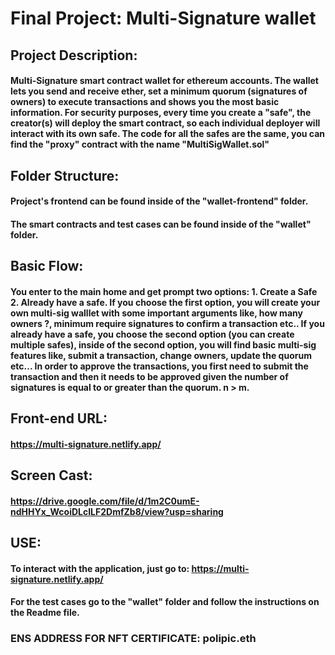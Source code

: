 # Final Project: Multi-Signature wallet
## Project Description: 
#### Multi-Signature smart contract wallet for ethereum accounts. The wallet lets you send and receive ether, set a minimum quorum (signatures of owners) to execute transactions and shows you the most basic information. For security purposes, every time you create a "safe", the creator(s) will deploy the smart contract, so each individual deployer will interact with its own safe. The code for all the safes are the same, you can find the "proxy" contract with the name "MultiSigWallet.sol"
## Folder Structure:
####  Project's frontend can be found inside of the "wallet-frontend" folder.

#### The smart contracts and test cases can be found inside of the "wallet" folder.

## Basic Flow:
#### You enter to the main home and get prompt two options: 1. Create a Safe 2. Already have a safe. If you choose the first option, you will create your own multi-sig walllet with some important arguments like, how many owners ?, minimum require signatures to confirm a transaction etc.. If you already have a safe, you choose the second option (you can create multiple safes), inside of the second option, you will find basic multi-sig features like, submit a transaction, change owners, update the quorum etc... In order to approve the transactions, you first need to submit the transaction and then it needs to be approved given the number of signatures is equal to or greater than the quorum. n > m.

## Front-end URL: 

#### https://multi-signature.netlify.app/

## Screen Cast:
#### https://drive.google.com/file/d/1m2C0umE-ndHHYx_WcoiDLcILF2DmfZb8/view?usp=sharing
## USE:

#### To interact with the application, just go to:  https://multi-signature.netlify.app/
#### For the test cases go to the "wallet" folder and follow the instructions on the Readme file.


### ENS ADDRESS FOR NFT CERTIFICATE: polipic.eth
